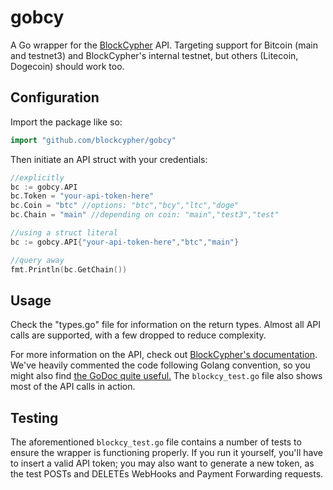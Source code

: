 # gobcy

A Go wrapper for the [BlockCypher](http://www.blockcypher.com/) API. Targeting support for Bitcoin (main and testnet3) and BlockCypher's internal testnet, but others (Litecoin, Dogecoin) should work too.

## Configuration

Import the package like so:

```go
import "github.com/blockcypher/gobcy"
```

Then initiate an API struct with your credentials:

```go
//explicitly
bc := gobcy.API
bc.Token = "your-api-token-here"
bc.Coin = "btc" //options: "btc","bcy","ltc","doge"
bc.Chain = "main" //depending on coin: "main","test3","test"

//using a struct literal
bc := gobcy.API{"your-api-token-here","btc","main"}

//query away
fmt.Println(bc.GetChain())
```

## Usage

Check the "types.go" file for information on the return types. Almost all API calls are supported, with a few dropped to reduce complexity.

For more information on the API, check out [BlockCypher's documentation](http://dev.blockcypher.com/). We've heavily commented the code following Golang convention, so you might also find [the GoDoc quite useful.](http://godoc.org/github.com/blockcypher/gobcy) The `blockcy_test.go` file also shows most of the API calls in action.

## Testing

The aforementioned `blockcy_test.go` file contains a number of tests to ensure the wrapper is functioning properly. If you run it yourself, you'll have to insert a valid API token; you may also want to generate a new token, as the test POSTs and DELETEs WebHooks and Payment Forwarding requests.
